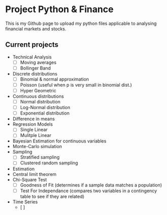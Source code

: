 # Project Python & Finance

This is my Github page to upload my python files applicable to analysing financial markets and stocks.

## Current projects

- Technical Analysis
  - [ ] Moving averages
  - [ ] Bollinger Band
- Discrete distributions
  - [ ] Binomial & normal approximation
  - [ ] Poisson (useful when p is very small in binomial dist.)
  - [ ] Hyper Geometric
- Continuous distributions
  - [ ] Normal distribution
  - [ ] Log-Normal distribution
  - [ ] Exponential distribution
- Difference in means
- Regression Models
  - [ ] Single Linear
  - [ ] Mulitple Linear
- Bayesian Estimation for continuous variables
- Monte-Carlo simulation
- Sampling
  - [ ] Stratified sampling
  - [ ] Clustered random sampling
- Estimation
- Central limit theorem
- Chi-Square Test
  - [ ] Goodness of Fit (determines if a sample data matches a population)
  - [ ] Test For Independance (compares two variables in a contingency table to see if they are related)
- Time Series
  - [ ] 


